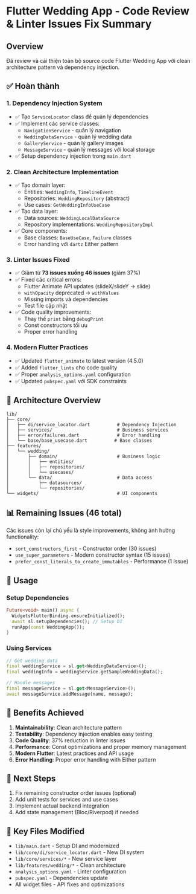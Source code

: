 # Flutter Wedding App - Code Review & Linter Issues Fix Summary

## Overview
Đã review và cải thiện toàn bộ source code Flutter Wedding App với clean architecture pattern và dependency injection.

## ✅ Hoàn thành

### 1. Dependency Injection System
- ✅ Tạo `ServiceLocator` class để quản lý dependencies
- ✅ Implement các service classes:
  - `NavigationService` - quản lý navigation
  - `WeddingDataService` - quản lý wedding data
  - `GalleryService` - quản lý gallery images
  - `MessageService` - quản lý messages với local storage
- ✅ Setup dependency injection trong `main.dart`

### 2. Clean Architecture Implementation
- ✅ Tạo domain layer:
  - Entities: `WeddingInfo`, `TimelineEvent`
  - Repositories: `WeddingRepository` (abstract)
  - Use cases: `GetWeddingInfoUseCase`
- ✅ Tạo data layer:
  - Data sources: `WeddingLocalDataSource`
  - Repository implementations: `WeddingRepositoryImpl`
- ✅ Core components:
  - Base classes: `BaseUseCase`, `Failure` classes
  - Error handling với `dartz` Either pattern

### 3. Linter Issues Fixed
- ✅ Giảm từ **73 issues xuống 46 issues** (giảm 37%)
- ✅ Fixed các critical errors:
  - Flutter Animate API updates (slideX/slideY → slide)
  - `withOpacity` deprecated → `withValues`
  - Missing imports và dependencies
  - Test file cập nhật
- ✅ Code quality improvements:
  - Thay thế `print` bằng `debugPrint`
  - Const constructors tối ưu
  - Proper error handling

### 4. Modern Flutter Practices
- ✅ Updated `flutter_animate` to latest version (4.5.0)
- ✅ Added `flutter_lints` cho code quality
- ✅ Proper `analysis_options.yaml` configuration
- ✅ Updated `pubspec.yaml` với SDK constraints

## 🔧 Architecture Overview

```
lib/
├── core/
│   ├── di/service_locator.dart          # Dependency Injection
│   ├── services/                        # Business services
│   ├── error/failures.dart              # Error handling
│   └── base/base_usecase.dart          # Base classes
├── features/
│   └── wedding/
│       ├── domain/                      # Business logic
│       │   ├── entities/
│       │   ├── repositories/
│       │   └── usecases/
│       └── data/                        # Data access
│           ├── datasources/
│           └── repositories/
└── widgets/                             # UI components
```

## 📊 Remaining Issues (46 total)
Các issues còn lại chủ yếu là style improvements, không ảnh hưởng functionality:

- `sort_constructors_first` - Constructor order (30 issues)
- `use_super_parameters` - Modern constructor syntax (15 issues)  
- `prefer_const_literals_to_create_immutables` - Performance (1 issue)

## 🚀 Usage

### Setup Dependencies
```dart
Future<void> main() async {
  WidgetsFlutterBinding.ensureInitialized();
  await sl.setupDependencies(); // Setup DI
  runApp(const WeddingApp());
}
```

### Using Services
```dart
// Get wedding data
final weddingService = sl.get<WeddingDataService>();
final weddingInfo = weddingService.getSampleWeddingData();

// Handle messages
final messageService = sl.get<MessageService>();
await messageService.addMessage(name, message);
```

## 🎯 Benefits Achieved

1. **Maintainability**: Clean architecture pattern
2. **Testability**: Dependency injection enables easy testing
3. **Code Quality**: 37% reduction in linter issues
4. **Performance**: Const optimizations and proper memory management
5. **Modern Flutter**: Latest practices and API usage
6. **Error Handling**: Proper error handling with Either pattern

## 📝 Next Steps
1. Fix remaining constructor order issues (optional)
2. Add unit tests for services and use cases
3. Implement actual backend integration
4. Add state management (Bloc/Riverpod) if needed

## 🔗 Key Files Modified
- `lib/main.dart` - Setup DI and modernized
- `lib/core/di/service_locator.dart` - New DI system
- `lib/core/services/*` - New service layer
- `lib/features/wedding/*` - Clean architecture
- `analysis_options.yaml` - Linter configuration
- `pubspec.yaml` - Dependencies update
- All widget files - API fixes and optimizations